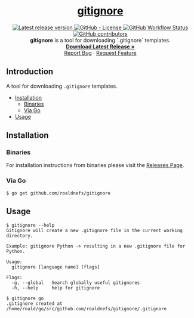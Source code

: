 <a href="https://github.com/roaldnefs/gitignore" style="color: black;">
    <h1 align="center">gitignore</h1>
</a>
<p align="center">
    <a href="https://github.com/roaldnefs/gitignore/releases">
        <img src="https://img.shields.io/github/v/release/roaldnefs/gitignore?style=for-the-badge&color=blue"
            alt="Latest release version">
    </a>
    <a href="https://github.com/roaldnefs/gitignore/blob/master/LICENSE">
        <img src="https://img.shields.io/github/license/roaldnefs/gitignore.svg?style=for-the-badge&color=blue"
            alt="GitHub - License">
    </a>
    <a href="https://github.com/roaldnefs/gitignore/actions">
        <img src="https://img.shields.io/github/workflow/status/roaldnefs/gitignore/build?style=for-the-badge&color=blue"
            alt="GitHub Workflow Status">
    </a>
    <a href="https://github.com/roaldnefs/gitignore/graphs/contributors">
        <img src="https://img.shields.io/github/contributors/roaldnefs/gitignore?style=for-the-badge&color=blue"
            alt="GitHub contributors">
    </a>
    </br>
    <b>gitignore</b> is a tool for downloading `.gitignore` templates.
    <br />
    <a href="https://github.com/roaldnefs/gitignore/releases"><strong>Download Latest Release »</strong></a>
    <br />
    <a href="https://github.com/roaldnefs/gitignore/issues/new?title=Bug%3A">Report Bug</a>
    ·
    <a href="https://github.com/roaldnefs/gitignore/issues/new?title=Feature+Request%3A">Request Feature</a>
</p>

## Introduction

A tool for downloading `.gitignore` templates.

* [Installation](README.md#installation)
     * [Binaries](README.md#binaries)
     * [Via Go](README.md#via-go)
* [Usage](README.md#usage)

## Installation

### Binaries

For installation instructions from binaries please visit the [Releases Page](https://github.com/roaldnefs/gitignore/releases).

### Via Go

```console
$ go get github.com/roaldnefs/gitignore
```

## Usage

```console
$ gitignore --help
Gitignore will create a new .gitignore file in the current working
directory.

Example: gitignore Python -> resulting in a new .gitignore file for Python.

Usage:
  gitignore [language name] [flags]

Flags:
  -g, --global   Search globally useful gitignores
  -h, --help     help for gitignore

$ gitignore go
.gitignore created at /home/roald/go/src/github.com/roaldnefs/gitignore/.gitignore
```
